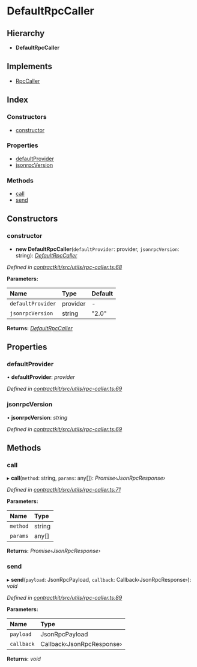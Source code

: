 # DefaultRpcCaller

## Hierarchy

* **DefaultRpcCaller**

## Implements

* [RpcCaller](../interfaces/_utils_rpc_caller_.rpccaller.md)

## Index

### Constructors

* [constructor](../classes/_utils_rpc_caller_.defaultrpccaller.md#constructor)

### Properties

* [defaultProvider](../classes/_utils_rpc_caller_.defaultrpccaller.md#defaultprovider)
* [jsonrpcVersion](../classes/_utils_rpc_caller_.defaultrpccaller.md#jsonrpcversion)

### Methods

* [call](../classes/_utils_rpc_caller_.defaultrpccaller.md#call)
* [send](../classes/_utils_rpc_caller_.defaultrpccaller.md#send)

## Constructors

### constructor

+ **new DefaultRpcCaller**\(`defaultProvider`: provider, `jsonrpcVersion`: string\): [_DefaultRpcCaller_](../classes/_utils_rpc_caller_.defaultrpccaller.md)

_Defined in_ [_contractkit/src/utils/rpc-caller.ts:68_](https://github.com/celo-org/celo-monorepo/blob/master/packages/contractkit/src/utils/rpc-caller.ts#L68)

**Parameters:**

| Name | Type | Default |
| :--- | :--- | :--- |
| `defaultProvider` | provider | - |
| `jsonrpcVersion` | string | "2.0" |

**Returns:** [_DefaultRpcCaller_](../classes/_utils_rpc_caller_.defaultrpccaller.md)

## Properties

### defaultProvider

• **defaultProvider**: _provider_

_Defined in_ [_contractkit/src/utils/rpc-caller.ts:69_](https://github.com/celo-org/celo-monorepo/blob/master/packages/contractkit/src/utils/rpc-caller.ts#L69)

### jsonrpcVersion

• **jsonrpcVersion**: _string_

_Defined in_ [_contractkit/src/utils/rpc-caller.ts:69_](https://github.com/celo-org/celo-monorepo/blob/master/packages/contractkit/src/utils/rpc-caller.ts#L69)

## Methods

### call

▸ **call**\(`method`: string, `params`: any\[\]\): _Promise‹JsonRpcResponse›_

_Defined in_ [_contractkit/src/utils/rpc-caller.ts:71_](https://github.com/celo-org/celo-monorepo/blob/master/packages/contractkit/src/utils/rpc-caller.ts#L71)

**Parameters:**

| Name | Type |
| :--- | :--- |
| `method` | string |
| `params` | any\[\] |

**Returns:** _Promise‹JsonRpcResponse›_

### send

▸ **send**\(`payload`: JsonRpcPayload, `callback`: Callback‹JsonRpcResponse›\): _void_

_Defined in_ [_contractkit/src/utils/rpc-caller.ts:89_](https://github.com/celo-org/celo-monorepo/blob/master/packages/contractkit/src/utils/rpc-caller.ts#L89)

**Parameters:**

| Name | Type |
| :--- | :--- |
| `payload` | JsonRpcPayload |
| `callback` | Callback‹JsonRpcResponse› |

**Returns:** _void_

